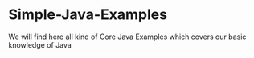# Simple-Java-Examples
We will find here all kind of Core Java Examples which covers our basic knowledge of Java
